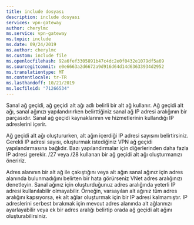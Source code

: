 ```yaml
---
title: include dosyası
description: include dosyası
services: vpn-gateway
author: cherylmc
ms.service: vpn-gateway
ms.topic: include
ms.date: 09/24/2019
ms.author: cherylmc
ms.custom: include file
ms.openlocfilehash: 92a6fef3305891b47c4dc2e0f0432e1079df5a69
ms.sourcegitcommit: e0e6663a2d6672a9d916d64d14d63633934d2952
ms.translationtype: MT
ms.contentlocale: tr-TR
ms.lasthandoff: 10/21/2019
ms.locfileid: "71266534"
---
```

Sanal ağ geçidi, ağ geçidi alt ağı adlı belirli bir alt ağ kullanır. Ağ geçidi alt ağı, sanal ağınızı yapılandırırken belirttiğiniz sanal ağ IP adresi aralığının bir parçasıdır. Sanal ağ geçidi kaynaklarının ve hizmetlerinin kullandığı IP adreslerini içerir. 


Ağ geçidi alt ağı oluştururken, alt ağın içerdiği IP adresi sayısını belirtirsiniz. Gerekli IP adresi sayısı, oluşturmak istediğiniz VPN ağ geçidi yapılandırmasına bağlıdır. Bazı yapılandırmalar için diğerlerinden daha fazla IP adresi gerekir. /27 veya /28 kullanan bir ağ geçidi alt ağı oluşturmanızı öneririz.


Adres alanının bir alt ağ ile çakıştığını veya alt ağın sanal ağınız için adres alanında bulunmadığını belirten bir hata görürseniz VNet adres aralığınızı denetleyin. Sanal ağınız için oluşturduğunuz adres aralığında yeterli IP adresi kullanılabilir olmayabilir. Örneğin, varsayılan alt ağınız tüm adres aralığını kapsıyorsa, ek alt ağlar oluşturmak için bir IP adresi kalmamıştır. IP adreslerini serbest bırakmak için mevcut adres alanında alt ağlarınızı ayarlayabilir veya ek bir adres aralığı belirtip orada ağ geçidi alt ağını oluşturabilirsiniz.